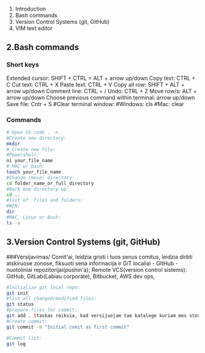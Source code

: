 1. Introduction
2. Bash commands
3. Version Control Systems (git, GitHub)
4. VIM text editor
   


## 2.Bash commands
### Short keys
Extended cursor:
SHIFT + CTRL = ALT + arrow up/down
Copy text: CTRL + C
Cut text: CTRL + X
Paste text: CTRL + V
Copy all row: SHIFT + ALT + arrow up/down
Comment line: CTRL + /
Undo: CTRL + Z
Move row/s: ALT + arrow up/down
Choose previous command within terminal: arrow up/down
Save file: Cntr + S
#Clear terminal window:
#Windows:
cls
#Mac: 
clear



### Commands
```bash
# Open VS code . -n 
#Create new directory:
mkdir
# Create new file:
#Powershell: 
ni your_file_name
# MAC or bash:
touch your_file_name
#Change (move) directory:
cd folder_name_or_full_directory
#Back one directory up:
cd ..
#list of  files and folders:
#WIN:
dir
#MAC, Linux or Bash:
ls -a

```
## 3.Version Control Systems (git, GitHub)

###Versijavimas/ Comit'ai, leidzia gristi i tuos senus comitus, leidzia dirbti atskiruose zonose, fiksuoti sena informacija ir 
GiT localiai - 
GItHub  - nuotoliniai repozitorijai(pushin'a);
Remote VCS(version control sistems):
GitHub, GitLab(Labiau corporate), Bitbucket, AWS dev ops, 
```bash
#Initialize git local repo:
git init
#list all changed/modified files:
git status
#prepare files for commit:
git add . (taskas reiksia, kad versijuojam tam kataloge kuriam mes stovim)
#Create commit:
git commit -m "Initial comit as first commit"

#Commit list:
git log
```




